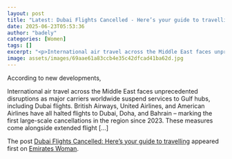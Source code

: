```yaml
---
layout: post
title: "Latest: Dubai Flights Cancelled - Here’s your guide to travelling"
date: 2025-06-23T05:53:36
author: "badely"
categories: [Women]
tags: []
excerpt: "<p>International air travel across the Middle East faces unprecedented disruptions as major carriers worldwide suspend services to Gulf hubs, includin"
image: assets/images/69aae61a83ccb4e35c42dfcad41ba62d.jpg
---
```


According to new developments, <p>International air travel across the Middle East faces unprecedented disruptions as major carriers worldwide suspend services to Gulf hubs, including Dubai flights. British Airways, United Airlines, and American Airlines have all halted flights to Dubai, Doha, and Bahrain – marking the first large-scale cancellations in the region since 2023. These measures come alongside extended flight [&#8230;]</p>
<p>The post <a href="https://emirateswoman.com/dubai-flights-cancelled-travel-smoothly-this-long-weekend/" rel="nofollow">Dubai Flights Cancelled: Here&#8217;s your guide to travelling</a> appeared first on <a href="https://emirateswoman.com" rel="nofollow">Emirates Woman</a>.</p>

